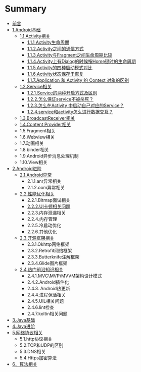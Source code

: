 # Summary

* [前言](README.md)
* [1.Android基础](chapter1.md)
  * [1.1.Activity相关](chapter1/11activityxiang-guan.md)
    * [1.1.1.Activity生命周期](chapter1/11activityxiang-guan/111activitysheng-ming-zhou-qi.md)
    * [1.1.2.Activity之间的通信方式](chapter1/11activityxiang-guan/112activityzhi-jian-de-tong-xin-fang-shi.md)
    * [1.1.3.Activity与Fragment之间生命周期比较](chapter1/11activityxiang-guan/113.md)
    * [1.1.4.Activity上有Dialog的时候按Home键时的生命周期](chapter1/11activityxiang-guan/114activityshang-you-dialog-de-shi-hou-an-home-jian-shi-de-sheng-ming-zhou-qi.md)
    * [1.1.5.Activity的四种启动模式对比](chapter1/11activityxiang-guan/115activityde-si-zhong-qi-dong-mo-shi-dui-bi.md)
    * [1.1.6.Activity状态保存于恢复](chapter1/11activityxiang-guan/116activityzhuang-tai-bao-cun-yu-hui-fu.md)
    * [1.1.7.Application 和 Activity 的 Context 对象的区别](chapter1/11activityxiang-guan/117application-he-activity-de-context-dui-xiang-de-qu-bie.md)
  * [1.2.Service相关](chapter1/12servicexiang-guan.md)
    * [1.2.1.Service的两种开启方式及区别](chapter1/12servicexiang-guan/121servicede-kai-qi-fang-shi.md)
    * [1.2.2.怎么保证service不被杀死？](chapter1/12servicexiang-guan/122zen-yao-bao-zheng-service-bu-bei-sha-si-ff1f.md)
    * [1.2.3.怎么在Activity 中启动自己对应的Service？](chapter1/12servicexiang-guan/123zen-yao-zai-activity-zhong-qi-dong-zi-ji-dui-ying-de-service.md)
    * [1.2.4.service和activity怎么进行数据交互？](chapter1/12servicexiang-guan/124servicehe-activity-zen-yao-jin-xing-shu-ju-jiao-hu-ff1f.md)
  * [1.3.BroadcastReceiver相关](chapter1/13broadcastreceiverxiang-guan.md)
  * [1.4.Content Provider相关](chapter1/14content-providerxiang-guan.md)
  * 1.5.Fragment相关
  * 1.6.Webview相关
  * 1.7.动画相关
  * 1.8.binder相关
  * 1.9.Android异步消息处理机制
  * 1.10.View相关
* [2.Android进阶](2androidjin-jie.md)
  * [2.1.Android异常](2androidjin-jie/21androidyi-chang.md)
    * 2.1.1.anr异常相关
    * 2.1.2.oom异常相关
  * [2.2.性能优化相关](2androidjin-jie/22xing-neng-you-hua-xiang-guan.md)
    * 2.2.1.Bitmap面试相关
    * [2.2.2.UI卡顿相关问题](2androidjin-jie/22xing-neng-you-hua-xiang-guan/222uiqia-dun-xiang-guan-wen-ti.md)
    * 2.2.3.内存泄漏相关
    * 2.2.4.内存管理
    * 2.2.5.冷启动优化
    * 2.2.6.其他优化
  * [2.3.开源框架相关](2androidjin-jie/23kai-yuan-kuang-jia-xiang-guan.md)
    * 2.3.1.Okhttp网络框架
    * 2.3.2.Retrofit网络框架
    * 2.3.3.Butterknife注解框架
    * 2.3.4.Glide图片框架
  * [2.4.热门前沿知识相关](2androidjin-jie/24re-men-qian-yan-zhi-shi-xiang-guan.md)
    * 2.4.1.MVC\MVP\MVVM架构设计模式
    * 2.4.2.Android插件化
    * 2.4.3. Android热更新
    * 2.4.4.进程保活相关
    * 2.4.5.UIL相关问题
    * 2.4.6.lint检查
    * 2.4.7.koltin相关问题
* [3.Java基础](3javaji-chu.md)
* [4.Java进阶](4javajin-jie.md)
* [5.网络协议相关](5wang-luo-xie-yi-xiang-guan.md)
  * 5.1.http协议相关
  * 5.2.TCP和UDP的区别
  * 5.3.DNS相关
  * 5.4.Https加密算法
* [6、算法相关](63001-suan-fa-xiang-guan.md)

